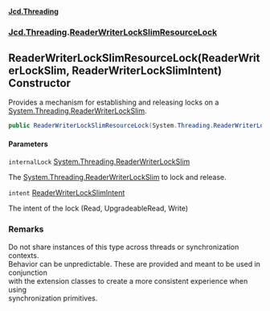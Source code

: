 #### [Jcd.Threading](index.md 'index')
### [Jcd.Threading](Jcd.Threading.md 'Jcd.Threading').[ReaderWriterLockSlimResourceLock](ReaderWriterLockSlimResourceLock.md 'Jcd.Threading.ReaderWriterLockSlimResourceLock')

## ReaderWriterLockSlimResourceLock(ReaderWriterLockSlim, ReaderWriterLockSlimIntent) Constructor

Provides a mechanism for establishing and releasing locks on a [System.Threading.ReaderWriterLockSlim](https://docs.microsoft.com/en-us/dotnet/api/System.Threading.ReaderWriterLockSlim 'System.Threading.ReaderWriterLockSlim').

```csharp
public ReaderWriterLockSlimResourceLock(System.Threading.ReaderWriterLockSlim internalLock, Jcd.Threading.ReaderWriterLockSlimIntent intent);
```
#### Parameters

<a name='Jcd.Threading.ReaderWriterLockSlimResourceLock.ReaderWriterLockSlimResourceLock(System.Threading.ReaderWriterLockSlim,Jcd.Threading.ReaderWriterLockSlimIntent).internalLock'></a>

`internalLock` [System.Threading.ReaderWriterLockSlim](https://docs.microsoft.com/en-us/dotnet/api/System.Threading.ReaderWriterLockSlim 'System.Threading.ReaderWriterLockSlim')

The [System.Threading.ReaderWriterLockSlim](https://docs.microsoft.com/en-us/dotnet/api/System.Threading.ReaderWriterLockSlim 'System.Threading.ReaderWriterLockSlim') to lock and release.

<a name='Jcd.Threading.ReaderWriterLockSlimResourceLock.ReaderWriterLockSlimResourceLock(System.Threading.ReaderWriterLockSlim,Jcd.Threading.ReaderWriterLockSlimIntent).intent'></a>

`intent` [ReaderWriterLockSlimIntent](ReaderWriterLockSlimIntent.md 'Jcd.Threading.ReaderWriterLockSlimIntent')

The intent of the lock (Read, UpgradeableRead, Write)

### Remarks
  
Do not share instances of this type across threads or synchronization contexts.  
Behavior can be unpredictable. These are provided and meant to be used in conjunction  
with the extension classes to create a more consistent experience when using  
synchronization primitives.